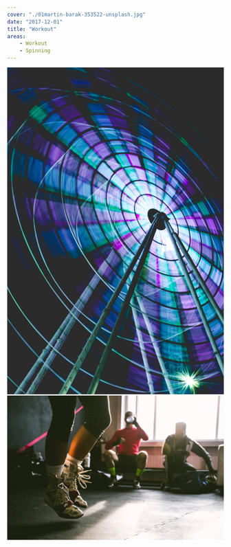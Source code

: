 ```yaml
---
cover: "./01martin-barak-353522-unsplash.jpg"
date: "2017-12-01"
title: "Workout"
areas:
    - Workout
    - Spinning
---
```


![](./02daniel-monteiro-193991-unsplash.jpg)
![](./03dylan-nolte-548566-unsplash.jpg)